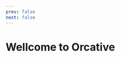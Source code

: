```yaml
---
prev: false
next: false
---
```


<script setup lang="ts"></script>

<div class="flex items-center gap-x-4">
  <h1>Wellcome to Orcative</h1>
</div>

